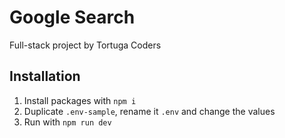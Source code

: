 # Google Search

Full-stack project by Tortuga Coders

## Installation

1. Install packages with `npm i`
2. Duplicate `.env-sample`, rename it `.env` and change the values
3. Run with `npm run dev`